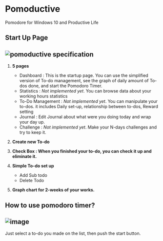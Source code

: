 
# Pomoductive
Pomodore for Windows 10 and Productive Life

## Start Up Page
![pomoductive specification](https://user-images.githubusercontent.com/46061797/52149640-67541380-263b-11e9-9a2b-eaa24311305e.png)
--------------------------------------------------------------------------------------------------
1. **5 pages**
	* Dashboard : This is the startup page. You can use the simplified version of To-do management, see the graph of daily amount of To-dos done, and start the Pomodoro Timer.
	* Statistics : _Not implemented yet_. You can browse data about your working hours statistics
	* To-Do Management : _Not implemented yet_. You can manipulate your to-dos. it includes Daily set-up, relationship between to-dos, Reward setting
	* Journal : Edit Journal about what were you doing today and wrap your day up.
	* Challenge : _Not implemented yet_. Make your N-days challenges and try to keep it. 
 
2. **Create new To-do**
3. **Check Box : When you finished your to-do, you can check it up and eliminate it.**
4. **Simple To-do set up**
	* Add Sub todo
	* Delete Todo
5. **Graph chart for 2-weeks of your works.**

## How to use pomodoro timer?
![image](https://user-images.githubusercontent.com/46061797/52152722-63c58a00-2645-11e9-84c9-d05ee64cd2b9.png)
-------------------------------------------------------------------------------------
Just select a to-do you made on the list, then push the start button.

